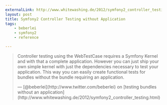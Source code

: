 ```yaml
---
externalLink: http://www.whitewashing.de/2012/symfony2_controller_testing.html
layout: post
title: Symfony2 Controller Testing without Application
tags:
    - beberlei
    - symfony2
    - reference

---
```


> Controller testing using the WebTestCase requires a Symfony Kernel
> and with that a complete application. However you can just ship
> your own simple kernel with just the dependencies necessary to test
> your application. This way you can easily create functional tests
> for bundles without the bundle requiring an application.
> <footer>— [@beberlei](http://www.twitter.com/beberlei) on [testing bundles without an application](http://www.whitewashing.de/2012/symfony2_controller_testing.html)</footer>